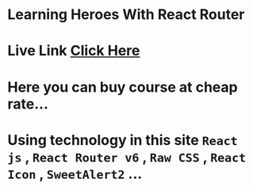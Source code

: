 # Learning Heroes With React Router

# Live Link [Click Here](https://learning-heroes2.netlify.app/)

# Here you can buy course at cheap rate...

# Using technology in this site `React js` , `React Router v6` , `Raw CSS` , `React Icon` , `SweetAlert2` ...